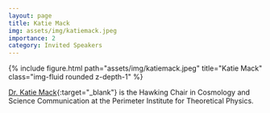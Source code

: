 ```yaml
---
layout: page
title: Katie Mack
img: assets/img/katiemack.jpeg
importance: 2
category: Invited Speakers
---
```


<div class="row">
    <div class="col-sm mt-3 mt-md-0">
        {% include figure.html path="assets/img/katiemack.jpeg" title="Katie Mack" class="img-fluid rounded z-depth-1" %}
    </div>
</div>

[Dr. Katie Mack](https://www.astrokatie.com){:target="_blank"} is the Hawking Chair in Cosmology and Science Communication at the Perimeter Institute for Theoretical Physics.
